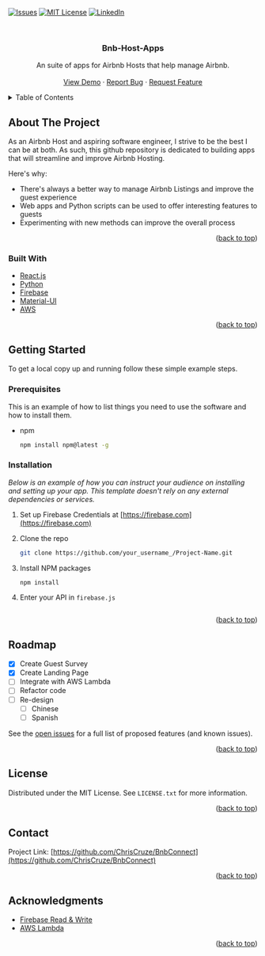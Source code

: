 <div id="top"></div>

[![Issues][issues-shield]][issues-url]
[![MIT License][license-shield]][license-url]
[![LinkedIn][linkedin-shield]][linkedin-url]

<!-- PROJECT LOGO -->
<br />
<div align="center">
  <h3 align="center">Bnb-Host-Apps</h3>

  <p align="center">
    An suite of apps for Airbnb Hosts that help manage Airbnb. 
    <br />
    <br />
    <a href="https://chriscruze.github.io/BnbConnect/index.html#/">View Demo</a>
    ·
    <a href="https://github.com/ChrisCruze/BnbConnect/issues">Report Bug</a>
    ·
    <a href="https://github.com/ChrisCruze/BnbConnect/issues">Request Feature</a>
  </p>
</div>

<!-- TABLE OF CONTENTS -->
<details>
  <summary>Table of Contents</summary>
  <ol>
    <li>
      <a href="#about-the-project">About The Project</a>
      <ul>
        <li><a href="#built-with">Built With</a></li>
      </ul>
    </li>
    <li>
      <a href="#getting-started">Getting Started</a>
      <ul>
        <li><a href="#prerequisites">Prerequisites</a></li>
        <li><a href="#installation">Installation</a></li>
      </ul>
    </li>
    <li><a href="#usage">Usage</a></li>
    <li><a href="#roadmap">Roadmap</a></li>
    <li><a href="#contributing">Contributing</a></li>
    <li><a href="#license">License</a></li>
    <li><a href="#contact">Contact</a></li>
    <li><a href="#acknowledgments">Acknowledgments</a></li>
  </ol>
</details>

<!-- ABOUT THE PROJECT -->

## About The Project

As an Airbnb Host and aspiring software engineer, I strive to be the best I can be at both. As such, this github repository is dedicated to building apps that will streamline and improve Airbnb Hosting.

Here's why:

-   There's always a better way to manage Airbnb Listings and improve the guest experience
-   Web apps and Python scripts can be used to offer interesting features to guests
-   Experimenting with new methods can improve the overall process

<p align="right">(<a href="#top">back to top</a>)</p>

### Built With

-   [React.js](https://reactjs.org/)
-   [Python](https://python.org/)
-   [Firebase](https://firebase.google.com/)
-   [Material-UI](https://mui.com/)
-   [AWS](https://aws.amazon.com/)

<p align="right">(<a href="#top">back to top</a>)</p>

<!-- GETTING STARTED -->

## Getting Started

To get a local copy up and running follow these simple example steps.

### Prerequisites

This is an example of how to list things you need to use the software and how to install them.

-   npm
    ```sh
    npm install npm@latest -g
    ```

### Installation

_Below is an example of how you can instruct your audience on installing and setting up your app. This template doesn't rely on any external dependencies or services._

1. Set up Firebase Credentials at [https://firebase.com](https://firebase.com)
2. Clone the repo
    ```sh
    git clone https://github.com/your_username_/Project-Name.git
    ```
3. Install NPM packages
    ```sh
    npm install
    ```
4. Enter your API in `firebase.js`

    ```js

    ```

<p align="right">(<a href="#top">back to top</a>)</p>

<!-- ROADMAP -->

## Roadmap

-   [x] Create Guest Survey
-   [x] Create Landing Page
-   [ ] Integrate with AWS Lambda
-   [ ] Refactor code
-   [ ] Re-design
    -   [ ] Chinese
    -   [ ] Spanish

See the [open issues](https://github.com/ChrisCruze/BnbConnect/issues) for a full list of proposed features (and known issues).

<p align="right">(<a href="#top">back to top</a>)</p>

<!-- LICENSE -->

## License

Distributed under the MIT License. See `LICENSE.txt` for more information.

<p align="right">(<a href="#top">back to top</a>)</p>

<!-- CONTACT -->

## Contact

Project Link: [https://github.com/ChrisCruze/BnbConnect](https://github.com/ChrisCruze/BnbConnect)

<p align="right">(<a href="#top">back to top</a>)</p>

<!-- ACKNOWLEDGMENTS -->

## Acknowledgments

-   [Firebase Read & Write](https://firebase.google.com/docs/database/web/read-and-write)
-   [AWS Lambda](https://www.webpagefx.com/tools/emoji-cheat-sheet)

<p align="right">(<a href="#top">back to top</a>)</p>

<!-- MARKDOWN LINKS & IMAGES -->
<!-- https://www.markdownguide.org/basic-syntax/#reference-style-links -->

[contributors-shield]: https://img.shields.io/github/contributors/othneildrew/Best-README-Template.svg?style=for-the-badge
[contributors-url]: https://github.com/othneildrew/Best-README-Template/graphs/contributors
[forks-shield]: https://img.shields.io/github/forks/othneildrew/Best-README-Template.svg?style=for-the-badge
[forks-url]: https://github.com/othneildrew/Best-README-Template/network/members
[stars-shield]: https://img.shields.io/github/stars/othneildrew/Best-README-Template.svg?style=for-the-badge
[stars-url]: https://github.com/othneildrew/Best-README-Template/stargazers
[issues-shield]: https://img.shields.io/github/issues/othneildrew/Best-README-Template.svg?style=for-the-badge
[issues-url]: https://github.com/othneildrew/Best-README-Template/issues
[license-shield]: https://img.shields.io/github/license/othneildrew/Best-README-Template.svg?style=for-the-badge
[license-url]: https://github.com/othneildrew/Best-README-Template/blob/master/LICENSE.txt
[linkedin-shield]: https://img.shields.io/badge/-LinkedIn-black.svg?style=for-the-badge&logo=linkedin&colorB=555
[linkedin-url]: https://linkedin.com/in/chriscruze
[product-screenshot]: images/screenshot.png
